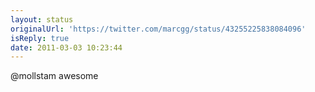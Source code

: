 ```yaml
---
layout: status
originalUrl: 'https://twitter.com/marcgg/status/43255225838084096'
isReply: true
date: 2011-03-03 10:23:44
---
```


@mollstam awesome
